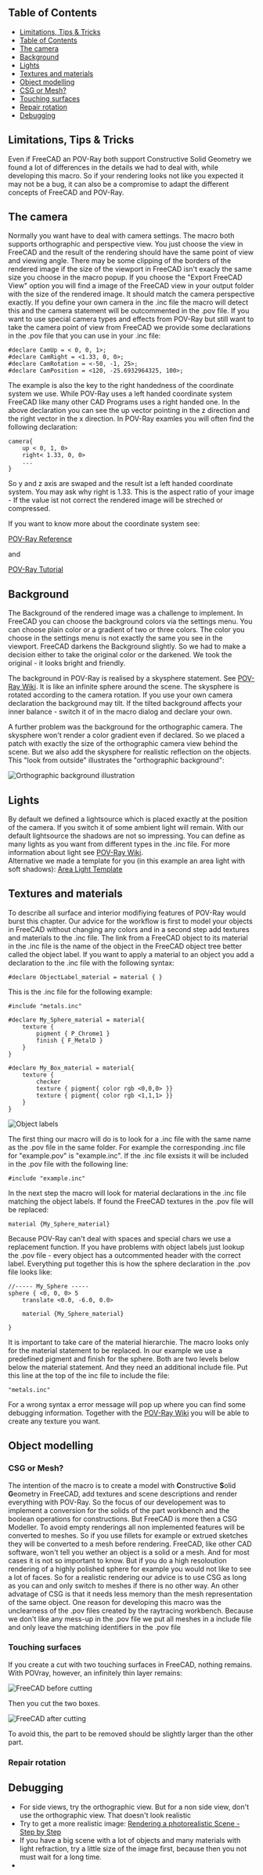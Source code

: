 ## Table of Contents
- [Limitations, Tips & Tricks](#limitations-tips--tricks)
- [Table of Contents](#table-of-contents)
- [The camera](#the-camera)
- [Background](#background)
- [Lights](#lights)
- [Textures and materials](#textures-and-materials)
- [Object modelling](#object-modelling)
 - [CSG or Mesh?](#CSG-or-Mesh?)
 - [Touching surfaces](#Touching-surfaces)
 - [Repair rotation](#Repair-rotation)
- [Debugging](#debugging)

## Limitations, Tips & Tricks

Even if FreeCAD an POV-Ray both support Constructive Solid Geometry we found a lot of differences in the details we had to deal with, while developing this macro.
So if your rendering looks not like you expected it may not be a bug, it can also be a compromise to adapt the different concepts of FreeCAD and POV-Ray.

## The camera

Normally you want have to deal with camera settings. The macro both supports orthographic and perspective view. You just choose the view in FreeCAD and the result of the rendering should have the same point of view and viewing angle. There may be some clipping of the borders of the rendered image if the size of the viewport in FreeCAD isn't exacly the same size you choose in the macro popup. If you choose the "Export FreeCAD View" option you will find a image of the FreeCAD view in your output folder with the size of the rendered image. It should match the camera perspective exactly.
If you define your own camera in the .inc file the macro will detect this and the camera statement will be outcommented in the .pov file. If you want to use special camera types and effects from POV-Ray but still want to take the camera point of view from FreeCAD we provide some declarations in the .pov file that you can use in your .inc file:
```
#declare CamUp = < 0, 0, 1>;
#declare CamRight = <1.33, 0, 0>;
#declare CamRotation = <-50, -1, 25>;
#declare CamPosition = <120, -25.6932964325, 100>;
```
The example is also the key to the right handedness of the coordinate system we use. While POV-Ray uses a left handed coordinate system FreeCAD like many other CAD Programs uses a right handed one. In the above declaration you can see the up vector pointing in the z direction and the right vector in the x direction. In POV-Ray examles you will often find the following declaration:
```
camera{
    up < 0, 1, 0>
    right< 1.33, 0, 0>
    ...
}
```
So y and z axis are swaped and the result ist a left handed coordinate system.
You may ask why right is 1.33. This is the aspect ratio of your image - If the value ist not correct the rendered image will be streched or compressed.

If you want to know more about the coordinate system see:

[POV-Ray Reference](http://www.povray.org/documentation/3.7.0/r3_4.html#r3_4_2_1_7)

and

[POV-Ray Tutorial](http://www.povray.org/documentation/3.7.0/t2_2.html#t2_2_1_1)

## Background

The Background of the rendered image was a challenge to implement. In FreeCAD you can choose the background colors via the settings menu. You can choose plain color or a gradient of two or three colors. The color you choose in the settings menu is not exactly the same you see in the viewport. FreeCAD darkens the Background slightly. So we had to make a decision either to take the original color or the darkened. We took the original - it looks bright and friendly.

The background in POV-Ray is realised by a skysphere statement. See [POV-Ray Wiki](http://www.povray.org/documentation/3.7.0/r3_4.html#r3_4_3_4).
It is like an infinite sphere around the scene. The skysphere is rotated according to the camera rotation. If you use your own camera declaration the background may tilt. If the tilted background affects your inner balance - switch it of in the macro dialog and declare your own.

A further problem was the background for the orthographic camera. The skysphere won't render a color gradient even if declared. So we placed a patch with exactly the size of the orthographic camera view behind the scene. But we also add the skysphere for realistic reflection on the objects.
This "look from outside" illustrates the "orthographic background":

![Orthographic background illustration]( ./img/Chess/Orthographic_background.png "Orthographic background")

## Lights

By default we defined a lightsource which is placed exactly at the position of the camera. If you switch it of some ambient light will remain. With our default lightsource the shadows are not so impressing. You can define as many lights as you want from different types in the .inc file. For more information about light see [POV-Ray Wiki](http://www.povray.org/documentation/3.7.0/r3_4.html#r3_4_4).  
Alternative we made a template for you (in this example an area light with soft shadows): [Area Light Template](../Examples/Templates/AreaLight.inc)

## Textures and materials

To describe all surface and interior modifiying features of POV-Ray would burst this chapter. Our advice for the workflow is first to model your objects in FreeCAD without changing any colors and in a second step add textures and materials to the .inc file. The link from a FreeCAD object to its material in the .inc file is the name of the object in the FreeCAD object tree better called the object label.
If you want to apply a material to an object you add a declaration to the .inc file with the following syntax:

```
#declare ObjectLabel_material = material { }
```
This is the .inc file for the following example:

```
#include "metals.inc"

#declare My_Sphere_material = material{
    texture {
        pigment { P_Chrome1 }
        finish { F_MetalD }
    }
}

#declare My_Box_material = material{
    texture {
        checker
        texture { pigment{ color rgb <0,0,0> }}
        texture { pigment{ color rgb <1,1,1> }}
    }
}

```

![Object labels]( ./img/textures_1.png "Object labels")

The first thing our macro will do is to look for a .inc file with the same name as the .pov file in the same folder.
For example the corresponding .inc file for "example.pov" is "example.inc".
If the .inc file exsists it will be included in the .pov file with the following line:

```
#include "example.inc"

```
In the next step the macro will look for material declarations in the .inc file matching the object labels.
If found the FreeCAD textures in the .pov file will be replaced:


```
material {My_Sphere_material}
```
Because POV-Ray can't deal with spaces and special chars we use a replacement function.
If you have problems with object labels just lookup the .pov file - every object has a outcommented header with the correct label.
Everything put together this is how the sphere declaration in the .pov file looks like:

```
//----- My_Sphere -----
sphere { <0, 0, 0> 5
    translate <0.0, -6.0, 0.0>

    material {My_Sphere_material}

}
```
It is important to take care of the material hierarchie. The macro looks only for the material statement to be replaced. In our example we use a predefined pigment and finish for the sphere. Both are two levels below below the material statement. And they need an additional include file. Put this line at the top of the inc file to include the file:
```
"metals.inc"
```
For a wrong syntax a error message will pop up where you can find some debugging information.
Together with the [POV-Ray Wiki](http://www.povray.org/documentation/3.7.0/r3_4.html#r3_4_6)  you will be able to create any texture you want.

## Object modelling

### CSG or Mesh?

The intention of the macro is to create a model with **C**onstructive **S**olid **G**eometry in FreeCAD, add textures and scene descriptions and render everything with POV-Ray.
So the focus of our developement was to implement a conversion for the solids of the part workbench and the boolean operations for constructions.
But FreeCAD is more then a CSG Modeller. To avoid empty renderings all non implemented features will be converted to meshes. So if you use fillets for example or extrued sketches they will be converted to a mesh before rendering.
FreeCAD, like other CAD software, won't tell you wether an object is a solid or a mesh. And for most cases it is not so important to know. But if you do a high resoloution rendering of a highly polished sphere for example you would not like to see a lot of faces. So for a realistic rendering our advice is to use CSG as long as you can and only switch to meshes if there is no other way.
An other advatage of CSG is that it needs less memory than the mesh representation of the same object. One reason for developing this macro was the unclearness of the .pov files created by the raytracing workbench. Because we don't like any mess-up in the .pov file we put all meshes in a include file and only leave the matching identifiers in the .pov file

### Touching surfaces

If you create a cut with two touching surfaces in FreeCAD, nothing remains. With POVray, however, an infinitely thin layer remains:

  ![FreeCAD before cutting](img/BeforeCut.png "FreeCAD before cutting")

  Then you cut the two boxes.

  ![FreeCAD after cutting](img/AfterCut.png "FreeCAD after cutting")

  To avoid this, the part to be removed should be slightly larger than the other part.

### Repair rotation

## Debugging


* For side views, try the orthographic view. But for a non side view, don't use the orthographic view. That doesn't look realistic
* Try to get a more realistic image: [Rendering a photorealistic Scene - Step by Step](realistic.md)
* If you have a big scene with a lot of objects and many materials with light refraction, try a little size of the image first, because then you not must wait for a long time.
* 
